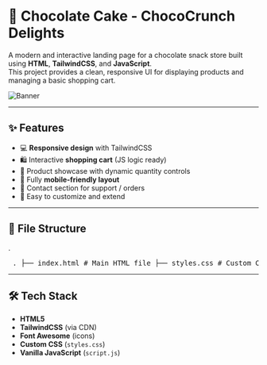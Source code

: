 # 🍫 Chocolate Cake - ChocoCrunch Delights

A modern and interactive landing page for a chocolate snack store built using **HTML**, **TailwindCSS**, and **JavaScript**.  
This project provides a clean, responsive UI for displaying products and managing a basic shopping cart.

![Banner](https://images.unsplash.com/photo-1493925410384-84f842e616fb?ixlib=rb-1.2.1&auto=format&fit=crop&w=1350&q=80)

---

## ✨ Features

- 💻 **Responsive design** with TailwindCSS  
- 🛍️ Interactive **shopping cart** (JS logic ready)
- 🍫 Product showcase with dynamic quantity controls
- 📱 Fully **mobile-friendly layout**
- 📇 Contact section for support / orders
- 🌙 Easy to customize and extend

---

## 📂 File Structure

.
<pre> . ├── index.html # Main HTML file ├── styles.css # Custom CSS styling ├── script.js # JavaScript for interactivity (cart, buttons, etc.) └── image/ # Folder for image assets ├── logo.jpeg ├── GabinChoco.jpg └── JellyBall.jpg </pre>


---

## 🛠️ Tech Stack

- **HTML5**
- **TailwindCSS** (via CDN)
- **Font Awesome** (icons)
- **Custom CSS** (`styles.css`)
- **Vanilla JavaScript** (`script.js`)
